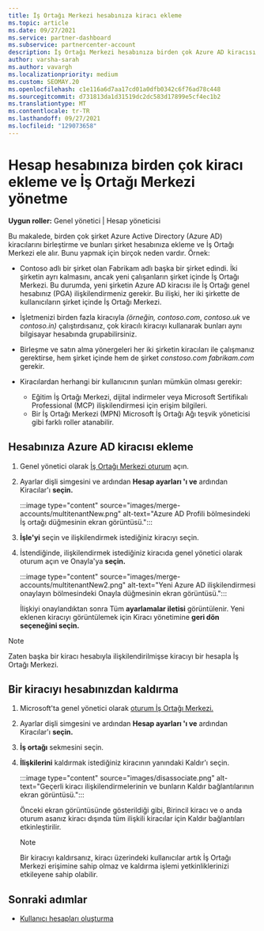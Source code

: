 ```yaml
---
title: İş Ortağı Merkezi hesabınıza kiracı ekleme
ms.topic: article
ms.date: 09/27/2021
ms.service: partner-dashboard
ms.subservice: partnercenter-account
description: İş Ortağı Merkezi hesabınıza birden çok Azure AD kiracısı ekleme, birleştirme veya yönetme hakkında bilgi edinin ve bunu neden yapmak istemeyebilirsiniz?
author: varsha-sarah
ms.author: vavargh
ms.localizationpriority: medium
ms.custom: SEOMAY.20
ms.openlocfilehash: c1e116a6d7aa17cd01a0dfb0342c6f76ad78c448
ms.sourcegitcommit: d731813da1d31519dc2dc583d17899e5cf4ec1b2
ms.translationtype: MT
ms.contentlocale: tr-TR
ms.lasthandoff: 09/27/2021
ms.locfileid: "129073658"
---
```

# <a name="add-and-manage-multiple-tenants-in-your-partner-center-account"></a>Hesap hesabınıza birden çok kiracı ekleme ve İş Ortağı Merkezi yönetme


**Uygun roller:** Genel yönetici | Hesap yöneticisi

Bu makalede, birden çok şirket Azure Active Directory (Azure AD) kiracılarını birleştirme ve bunları şirket hesabınıza ekleme ve İş Ortağı Merkezi ele alır. Bunu yapmak için birçok neden vardır. Örnek:

- Contoso adlı bir şirket olan Fabrikam adlı başka bir şirket edindi. İki şirketin ayrı kalmasını, ancak yeni çalışanların şirket içinde İş Ortağı Merkezi. Bu durumda, yeni şirketin Azure AD kiracısı ile İş Ortağı genel hesabınız (PGA) ilişkilendirmeniz gerekir. Bu ilişki, her iki şirkette de kullanıcıların şirket içinde İş Ortağı Merkezi.

- İşletmenizi birden fazla kiracıyla *(örneğin, contoso.com*, *contoso.uk* ve *contoso.in)* çalıştırdısanız, çok kiracılı kiracıyı kullanarak bunları aynı bilgisayar hesabında grupabilirsiniz.

- Birleşme ve satın alma yönergeleri her iki şirketin kiracıları ile çalışmanız gerektirse, hem şirket içinde hem de şirket *constoso.com* *fabrikam.com* gerekir.

- Kiracılardan herhangi bir kullanıcının şunları mümkün olması gerekir:
    * Eğitim İş Ortağı Merkezi, dijital indirmeler veya Microsoft Sertifikalı Professional (MCP) ilişkilendirmesi için erişim bilgileri.
    * Bir İş Ortağı Merkezi (MPN) Microsoft İş Ortağı Ağı teşvik yöneticisi gibi farklı roller atanabilir.

## <a name="add-an-azure-ad-tenant-to-your-account"></a>Hesabınıza Azure AD kiracısı ekleme

1. Genel yönetici olarak [İş Ortağı Merkezi oturum](https://partner.microsoft.com/dashboard) açın.

2. Ayarlar dişli simgesini ve ardından **Hesap ayarları 'ı ve** ardından Kiracılar'ı **seçin.**
 
   :::image type="content" source="images/merge-accounts/multitenantNew.png" alt-text="Azure AD Profili bölmesindeki İş ortağı düğmesinin ekran görüntüsü.":::

3. **İşle'yi** seçin ve ilişkilendirmek istediğiniz kiracıyı seçin.

4. İstendiğinde, ilişkilendirmek istediğiniz kiracıda genel yönetici olarak oturum açın ve Onayla'ya **seçin.**

   :::image type="content" source="images/merge-accounts/multitenantNew2.png" alt-text="Yeni Azure AD ilişkilendirmesi onaylayın bölmesindeki Onayla düğmesinin ekran görüntüsü.":::

   İlişkiyi onaylandıktan sonra Tüm **ayarlamalar iletisi** görüntülenir. Yeni eklenen kiracıyı görüntülemek için Kiracı yönetimine **geri dön seçeneğini seçin.**

> [!NOTE]
> Zaten başka bir kiracı hesabıyla ilişkilendirilmişse kiracıyı bir hesapla İş Ortağı Merkezi.

## <a name="remove-a-tenant-from-your-account"></a>Bir kiracıyı hesabınızdan kaldırma

1. Microsoft'ta genel yönetici olarak [oturum İş Ortağı Merkezi.](https://partner.microsoft.com/dashboard)

2. Ayarlar dişli simgesini ve ardından **Hesap ayarları 'ı ve** ardından Kiracılar'ı **seçin.**

3. **İş ortağı** sekmesini seçin.

4. **İlişkilerini** kaldırmak istediğiniz kiracının yanındaki Kaldır'ı seçin.

   :::image type="content" source="images/disassociate.png" alt-text="Geçerli kiracı ilişkilendirmelerinin ve bunların Kaldır bağlantılarının ekran görüntüsü.":::

   Önceki ekran görüntüsünde gösterildiği  gibi, Birincil kiracı ve o anda oturum asanız kiracı dışında tüm ilişkili kiracılar için Kaldır bağlantıları etkinleştirilir.

   > [!NOTE]
   > Bir kiracıyı kaldırsanız, kiracı üzerindeki kullanıcılar artık İş Ortağı Merkezi erişimine sahip olmaz ve kaldırma işlemi yetkinliklerinizi etkileyene sahip olabilir.

## <a name="next-steps"></a>Sonraki adımlar

- [Kullanıcı hesapları oluşturma](create-user-accounts-and-set-permissions.md)
